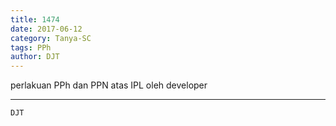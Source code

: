 ```yaml
---
title: 1474
date: 2017-06-12
category: Tanya-SC
tags: PPh
author: DJT
---
```


perlakuan PPh dan PPN atas IPL oleh developer

---



`DJT`
